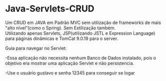 # Java-Servlets-CRUD
Um CRUD em JAVA em Padrão MVC sem utilização de frameworks de mais "alto nível"(como o Spring). Sem Estilização também.  
Utilizando apenas Servlets, JSP(utilizando JSTL e Expression Language) para páginas dinâmicas e TomCat 9.0.19 para o server.

Guia para navegar no Servlet:

-Essa aplicação não necessita nenhum Banco de Dados instalado, pois o objetivo era mostrar uma aplicação Servlet e não persistencia.

-Use o usuário gustavo e senha 12345 para conseguir se logar


